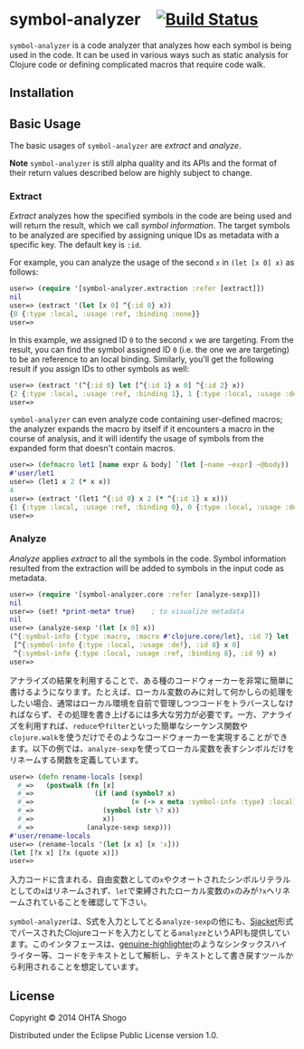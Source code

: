 # symbol-analyzer　[![Build Status](https://travis-ci.org/athos/symbol-analyzer.png)](https://travis-ci.org/athos/symbol-analyzer)

`symbol-analyzer` is a code analyzer that analyzes how each symbol is being used in the code. It can be used in various ways such as static analysis for Clojure code or defining complicated macros that require code walk.

## Installation

## Basic Usage

The basic usages of `symbol-analyzer` are *extract* and *analyze*.


**Note** `symbol-analyzer` is still alpha quality and its APIs and the format of their return values described below are highly subject to change.

### Extract

*Extract* analyzes how the specified symbols in the code are being used and will return the result, which we call *symbol information*. The target symbols to be analyzed are specified by assigning unique IDs as metadata with a specific key. The default key is `:id`.

For example, you can analyze the usage of the second `x` in `(let [x 0] x)` as follows:

```clojure
user=> (require '[symbol-analyzer.extraction :refer [extract]])
nil
user=> (extract '(let [x 0] ^{:id 0} x))
{0 {:type :local, :usage :ref, :binding :none}}
user=>
```

In this example, we assigned ID `0` to the second `x` we are targeting. From the result, you can find the symbol assigned ID `0` (i.e. the one we are targeting) to be an reference to an local binding. Similarly, you'll get the following result if you assign IDs to other symbols as well:

```clojure
user=> (extract '(^{:id 0} let [^{:id 1} x 0] ^{:id 2} x))
{2 {:type :local, :usage :ref, :binding 1}, 1 {:type :local, :usage :def}, 0 {:type :macro, :macro #'clojure.core/let}}
user=>
```

`symbol-analyzer` can even analyze code containing user-defined macros; the analyzer expands the macro by itself if it encounters a macro in the course of analysis, and it will identify the usage of symbols from the expanded form that doesn't contain macros.

```clojure
user=> (defmacro let1 [name expr & body] `(let [~name ~expr] ~@body))
#'user/let1
user=> (let1 x 2 (* x x))
4
user=> (extract '(let1 ^{:id 0} x 2 (* ^{:id 1} x x)))
{1 {:type :local, :usage :ref, :binding 0}, 0 {:type :local, :usage :def}}
user=>
```



### Analyze

*Analyze* applies *extract* to all the symbols in the code. Symbol information resulted from the extraction will be added to symbols in the input code as metadata.

```clojure
user=> (require '[symbol-analyzer.core :refer [analyze-sexp]])
nil
user=> (set! *print-meta* true)    ; to visualize metadata
nil
user=> (analyze-sexp '(let [x 0] x))
(^{:symbol-info {:type :macro, :macro #'clojure.core/let}, :id 7} let
 [^{:symbol-info {:type :local, :usage :def}, :id 8} x 0]
 ^{:symbol-info {:type :local, :usage :ref, :binding 8}, :id 9} x)
user=>
```

アナライズの結果を利用することで、ある種のコードウォーカーを非常に簡単に書けるようになります。たとえば、ローカル変数のみに対して何かしらの処理をしたい場合、通常はローカル環境を自前で管理しつつコードをトラバースしなければならず、その処理を書き上げるには多大な労力が必要です。一方、アナライズを利用すれば、`reduce`や`filter`といった簡単なシーケンス関数や`clojure.walk`を使うだけでそのようなコードウォーカーを実現することができます。以下の例では、`analyze-sexp`を使ってローカル変数を表すシンボルだけをリネームする関数を定義しています。

```clojure
user=> (defn rename-locals [sexp]
  #_=>   (postwalk (fn [x]
  #_=>               (if (and (symbol? x)
  #_=>                        (= (-> x meta :symbol-info :type) :local))
  #_=>                 (symbol (str \? x))
  #_=>                 x))
  #_=>             (analyze-sexp sexp)))
#'user/rename-locals
user=> (rename-locals '(let [x x] [x 'x]))
(let [?x x] [?x (quote x)])
user=>
```

入力コードに含まれる、自由変数としての`x`やクオートされたシンボルリテラルとしての`x`はリネームされず、`let`で束縛されたローカル変数の`x`のみが`?x`へリネームされていることを確認して下さい。

`symbol-analyzer`は、S式を入力としてとる`analyze-sexp`の他にも、[Sjacket](https://github.com/cgrand/sjacket)形式でパースされたClojureコードを入力としてとる`analyze`というAPIも提供しています。このインタフェースは、[genuine-highlighter](https://github.com/athos/genuine-highlighter)のようなシンタックスハイライター等、コードをテキストとして解析し、テキストとして書き戻すツールから利用されることを想定しています。

## License

Copyright © 2014 OHTA Shogo

Distributed under the Eclipse Public License version 1.0.
